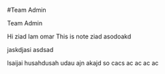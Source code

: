 #Team Admin

Team Admin


Hi ziad Iam omar 
This is note
ziad asodoakd 

 jaskdjasi
asdsad

lsaijai husahdusah udau ajn akajd so
cacs ac ac ac ac
